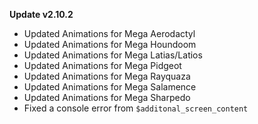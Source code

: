 **Update v2.10.2**

- Updated Animations for Mega Aerodactyl
- Updated Animations for Mega Houndoom
- Updated Animations for Mega Latias/Latios
- Updated Animations for Mega Pidgeot
- Updated Animations for Mega Rayquaza
- Updated Animations for Mega Salamence
- Updated Animations for Mega Sharpedo
- Fixed a console error from `$additonal_screen_content`